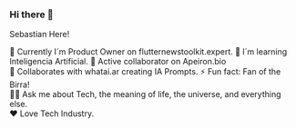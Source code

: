 ### Hi there 👋

Sebastian Here! 

🔭 Currently I´m Product Owner on flutternewstoolkit.expert. 
🌱 I´m learning Inteligencia Artificial. 
🧐 Active collaborator on Apeiron.bio  
🤖 Collaborates with whatai.ar creating IA Prompts. 
⚡ Fun fact: Fan of the Birra!  
👨‍💻 Ask me about Tech, the meaning of life, the universe, and everything else.  
❤️ Love Tech Industry. 


<!--
**slarrauri/slarrauri** is a ✨ _special_ ✨ repository because its `README.md` (this file) appears on your GitHub profile.

Here are some ideas to get you started:

- 👯 I’m looking to collaborate on the development of 
- 😄 Pronouns: He/Him/His/They

TODO: 
  - Add PDF download in CV Section 



-->
